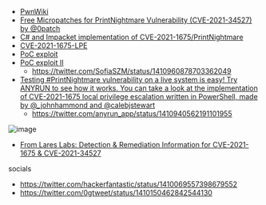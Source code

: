 * [PwnWiki](https://www.pwnwiki.org/index.php?title=CVE-2021-34527_Windows_Print_Spooler_%E9%81%A0%E7%A8%8B%E4%BB%A3%E7%A2%BC%E5%9F%B7%E8%A1%8C%E6%BC%8F%E6%B4%9E/en)
* [Free Micropatches for PrintNightmare Vulnerability (CVE-2021-34527) by @0patch](https://blog.0patch.com/2021/07/free-micropatches-for-printnightmare.html)
* [C# and Impacket implementation of CVE-2021-1675/PrintNightmare](https://github.com/cube0x0/CVE-2021-1675)
* [CVE-2021-1675-LPE](https://github.com/hlldz/CVE-2021-1675-LPE)
* [PoC exploit](https://github.com/afwu/PrintNightmare)
* [PoC exploit II](https://github.com/calebstewart/CVE-2021-1675)
  * https://twitter.com/SofiaSZM/status/1410960878703362049
* [Testing #PrintNightmare vulnerability on a live system is easy! Try ANYRUN to see how it works. You can take a look at the implementation of CVE-2021-1675 local privilege escalation written in PowerShell, made by @_johnhammond  and @calebjstewart](https://app.any.run/tasks/83734a89-3f3e-4ab1-9d6b-d43230d2a900/)
  * https://twitter.com/anyrun_app/status/1410940562191101955

![image](https://user-images.githubusercontent.com/9626439/124289917-2259a180-db53-11eb-9660-6d26b1059268.png)

* [From Lares Labs: Detection & Remediation Information for CVE-2021-1675 & CVE-2021-34527](https://github.com/LaresLLC/CVE-2021-1675)


socials
* https://twitter.com/hackerfantastic/status/1410069557398679552
* https://twitter.com/0gtweet/status/1410150462842544130
